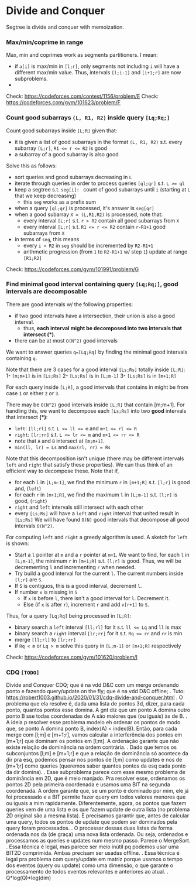 # Divide and Conquer

Segtree is divide and conquer with memoization.


### Max/min/coprime in range

Max, min and coprimes work as segments partitioners. I mean:
- if `a[i]` is max/min in `[l;r]`, only segments not including `i` will have a different max/min value. Thus, intervals `[l;i-1]` and `[i+1;r]` are now subproblems.
- 

Check: https://codeforces.com/contest/1156/problem/E
Check: https://codeforces.com/gym/101623/problem/F

### Count good subarrays `(L, R1, R2)` inside query `[Lq;Rq;]`
Count good subarrays inside `[L;R]` given that:
- it is given a list of good subarrays in the format `(L, R1, R2)` s.t. every subarray `[L;r]`, `R1 <= r <= R2` is good
- a subarray of a good subarray is also good

Solve this as follows:
- sort queries and good subarrays decreasing in `L`
- iterate through queries in order to process queries `[ql;qr]` s.t. `L >= ql`
- keep a segtree s.t. `seg[i]: ` count of good subarrays until `i` (starting at `L` that we keep decreasing)
  - this `seg` works as a prefix sum
- when a query `[ql;qr]` is processed, it's answer is `seg[qr]`
- when a good subarray `X = (L,R1,R2)` is processed, note that:
  - every interval `[L;r]` s.t. `r > R2` contain all good subarrays from `X`
  - every interval `[L;r]` s.t. `R1 <= r <= R2` contain `r-R1+1` good subarrays from `X`
- in terms of `seg`, this means
  - every `i > R2` in `seg` should be incremented by `R2-R1+1` 
  - arithmetic progression (from `1` to `R2-R1+1` w/ step `1`) update at range `[R1;R2]`  
  
Check: https://codeforces.com/gym/101991/problem/G

### Find minimal good interval containing query `[Lq;Rq;]`, good intervals are decomposable

There are good intervals w/ the following properties:
- if two good intervals have a intersection, their union is also a good interval. 
  - thus, **each interval might be decomposed into two intervals that intersect (\*)**.
- there can be at most `O(N^2)` good intervals

We want to answer queries `q=[Lq;Rq]` by finding the minimal good intervals containing `q`.

Note that there are 3 cases for a good interval `[Ls;Rs]` totally inside `[L;R]`:
1- `[m;m+1]` is in `[Ls;Rs]`
2- `[Ls;Rs]` is in `[L;m-1]`
3- `[Ls;Rs]` is in `[m+1;R]`

For each query inside `[L;R]`, a good intervals that contains in might be from case `1` or either `2` or `3`.

There may be `O(N^2)` good intervals inside `[L;R]` that contain [m;m+1]. 
For handling this, we want to decompose each `[Ls;Rs]` into two **good** intervals that intersect **(\*)**:
- `left`: `[ll;rl]` s.t. `L <= ll <= m` and `m+1 <= rl <= R`
- `right`: `[lr;rr]` s.t. `L <= lr <= m` and `m+1 <= rr <= R`
- note that `A` and `B` intersect at `[m;m+1]`.
- `min(ll, lr) = Ls` and `max(rl, rr) = Rs`

Note that this decomposition isn't unique (there may be different intervals `left` and `right` that satisfy these properties).
We can thus think of an efficient way to decompose these. Note that if, 
- for each `l` in `[L;m-1]`, we find the minimum `r` in `[m+1;R]` s.t. `[l;r]` is good and, (`left`)
- for each `r` in `[m+1;R]`, we find the maximum `l` in `[L;m-1]` s.t. `[l;r]` is good, (`right`)
- `right` and `left` intervals still intersect with each other
- every `[Ls;Rs]` will have a `left` and `right` interval that united result in `[Ls;Rs]`
We will have found `O(N)` good intervals that decompose all good intervals `O(N^2)`. 

For computing `left` and `right` a greedy algorithm is used. A sketch for `left` is shown:
- Start a `l` pointer at `m` and a `r` pointer at `m+1`. We want to find, for each `l` in `[L;m-1]`, the minimum `r` in `[m+1;R]` s.t. `[l;r]` is good. Thus, we will be decrementing `l` and incrementing `r` when needed.
- Try build a good interval for the current `l`. The current numbers inside `[l;r]` are `S`.
 - If `S` is contiguos, this is a good interval, decrement `l`.
 - If number `x` is missing in `S`
   - If `x` is before `l`, there isn't a good interval for `l`. Decrement it.
   - Else (if `x` is after `r`), increment `r` and add `v[r+1]` to `S`.

Thus, for a query `[Lq;Rq]` being processed in `[L;R]`:
- binary search a `left` interval `[ll;rl]` for it s.t. `ll <= Lq` and `ll` is max
- binary search a `right` interval `[lr;rr]` for it s.t. `Rq <= rr` and `rr` is min
- merge `[ll;rl]` to `[lr;rr]`
- if `Rq < m` or `Lq > m` solve this query in `[L;m-1]` or `[m+1;R]` respectively
  
Check: https://codeforces.com/gym/101620/problem/I

### CDQ `[TODO]`
Divide and Conquer CDQ; que é na vdd D&C com um merge ordenando ponto e fazendo query/update on the fly; que é na vdd D&C offline;
.
Tuto: https://robert1003.github.io/2020/01/31/cdq-divide-and-conquer.html
.
O problema que ela resolve é, dada uma lista de pontos 3d, dizer, para cada ponto, quantos pontos esse domina.
A gnt diz que um ponto A domina outro ponto B sse todas coordenadas de A são maiores que (ou iguais) às de B.
.
A ideia p resolver esse problema modelo eh ordenar os pontos de modo que, se ponto A domina ponto B, index(A) < index(B).
Então, para cada merge com [l;m] e [m+1;r], vamos calcular a interferência dos pontos em [m+1;r] que dominam os pontos em [l;m].
A ordenação garante que não existe relação de dominância na ordem contrária.
.
Dado que temos os subconjuntos [l;m] e [m+1;r] e que a relação de dominância só acontece da dir pra esq, podemos pensar
nos pontos de [l;m] como updates e nos de [m+1;r] como queries (queremos saber quantos pontos da esq cada ponto da dir domina).
.
Esse subproblema parece com esse mesmo problema de dominância em 2D, que é meio manjado.
Pra resolver esse, ordenamos os pontos 2D pela primeira coordenada e usamos uma BIT na segunda coordenada.
A ordem garante que, se um ponto é dominado por mim, ele já foi processado e a BIT permite fazer query em todos valores menores que ou iguais a mim rapidamente.
Diferentemente, agora, os pontos que fazem queries vem de uma lista e os que fazem update de outra lista (no problema 2D original são a mesma lista).
E precisamos garantir que, antes de calcular uma query, todos os pontos de update que podem ser dominados pela query foram processados.
.
O processar dessas duas listas de forma ordenada nos da (de graça) uma nova lista ordenada. Ou seja, ordenados e processamos as queries e updates num mesmo passo.
Parece o MergeSort.
.
Essa técnica é legal, mas parece ser meio inútil pq podemos usar uma BIT2D comprimida. Ambas precisam ser usadas offline.
.
Essa técnica é legal pra problema com query/update em matriz porque usamos o tempo dos eventos (query ou update) como uma dimensão, o que garante o processamento de todos eventos relevantes e anteriores ao atual.
.
Q*log(Q)*log(dim)
